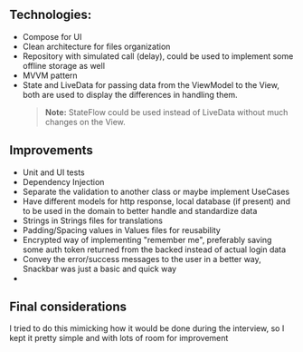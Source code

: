 ## Technologies:
- Compose for UI
- Clean architecture for files organization
- Repository with simulated call (delay), could be used to implement some offline storage as well
- MVVM pattern
- State and LiveData for passing data from the ViewModel to the View, both are used to display the differences in handling them.
  > **Note:** StateFlow could be used instead of LiveData without much changes on the View.

## Improvements
- Unit and UI tests
- Dependency Injection
- Separate the validation to another class or maybe implement UseCases
- Have different models for http response, local database (if present) and to be used in the domain to better handle and standardize data
- Strings in Strings files for translations
- Padding/Spacing values in Values files for reusability
- Encrypted way of implementing "remember me", preferably saving some auth token returned from the backed instead of actual login data
- Convey the error/success messages to the user in a better way, Snackbar was just a basic and quick way
-
## Final considerations
I tried to do this mimicking how it would be done during the interview, so I kept it pretty simple and with lots of room for improvement